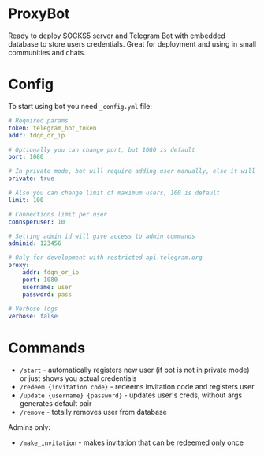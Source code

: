 # ProxyBot
Ready to deploy SOCKS5 server and Telegram Bot with embedded database to store users credentials. Great for deployment and using in small communities and chats.

# Config
To start using bot you need `_config.yml` file:
```yaml
# Required params
token: telegram_bot_token
addr: fdqn_or_ip

# Optionally you can change port, but 1080 is default
port: 1080

# In private mode, bot will require adding user manually, else it will just register anyone automatically
private: true

# Also you can change limit of maximum users, 100 is default
limit: 100

# Connections limit per user
connsperuser: 10

# Setting admin id will give access to admin commands
adminid: 123456

# Only for development with restricted api.telegram.org
proxy:
    addr: fdqn_or_ip
    port: 1080
    username: user
    password: pass
    
# Verbose logs
verbose: false
```

# Commands
* `/start` - automatically registers new user (if bot is not in private mode) or just shows you actual credentials
* `/redeem {invitation code}` - redeems invitation code and registers user
* `/update {username} {password}` - updates user's creds, without args generates default pair
* `/remove` - totally removes user from database

Admins only:
* `/make_invitation` - makes invitation that can be redeemed only once
